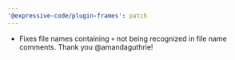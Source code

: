 ```yaml
---
'@expressive-code/plugin-frames': patch
---
```


- Fixes file names containing `+` not being recognized in file name comments. Thank you @amandaguthrie!
